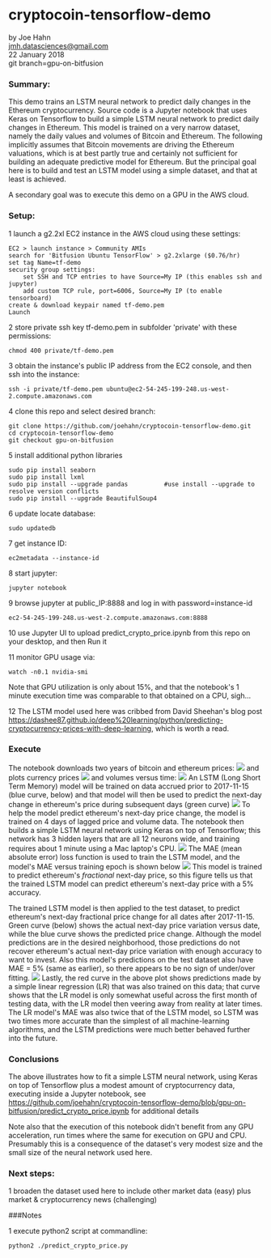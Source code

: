 # cryptocoin-tensorflow-demo

by Joe Hahn<br />
jmh.datasciences@gmail.com<br />
22 January 2018<br />
git branch=gpu-on-bitfusion 

### Summary:

This demo trains an LSTM neural network to predict daily changes in the
Ethereum cryptocurrency. Source code is a Jupyter notebook that uses Keras on Tensorflow
to build a simple LSTM neural network to predict daily changes in Ethereum. This model is
trained on a very narrow dataset, namely the daily values and volumes of Bitcoin and Ethereum.
The following implicitly assumes that Bitcoin movements are driving the Ethereum valuations,
which is at best partly true and certainly not sufficient for building an adequate predictive model
for Ethereum. But the principal goal here is to build and test an LSTM model using
a simple dataset, and that at least is achieved.

A secondary goal was to execute this demo on a GPU in the AWS cloud.

### Setup:

1 launch a g2.2xl EC2 instance in the AWS cloud using these settings:

    EC2 > launch instance > Community AMIs
    search for 'Bitfusion Ubuntu TensorFlow' > g2.2xlarge ($0.76/hr)
    set tag Name=tf-demo
    security group settings:
        set SSH and TCP entries to have Source=My IP (this enables ssh and jupyter)
        add custom TCP rule, port=6006, Source=My IP (to enable tensorboard)
    create & download keypair named tf-demo.pem
    Launch

2 store private ssh key tf-demo.pem in subfolder 'private' with these permissions:

    chmod 400 private/tf-demo.pem

3 obtain the instance's public IP address from the EC2 console, and then ssh into the instance:

    ssh -i private/tf-demo.pem ubuntu@ec2-54-245-199-248.us-west-2.compute.amazonaws.com


4 clone this repo and select desired branch:

    git clone https://github.com/joehahn/cryptocoin-tensorflow-demo.git
    cd cryptocoin-tensorflow-demo
    git checkout gpu-on-bitfusion

5 install additional python libraries

    sudo pip install seaborn
    sudo pip install lxml
    sudo pip install --upgrade pandas          #use install --upgrade to resolve version conflicts
    sudo pip install --upgrade BeautifulSoup4

6 update locate database:

    sudo updatedb

7 get instance ID:

    ec2metadata --instance-id

8 start jupyter:

    jupyter notebook

9 browse jupyter at public_IP:8888 and log in with password=instance-id

    ec2-54-245-199-248.us-west-2.compute.amazonaws.com:8888

10 use Jupyter UI to upload predict_crypto_price.ipynb from this repo on your desktop,
and then Run it

11 monitor GPU usage via:

    watch -n0.1 nvidia-smi

Note that GPU utilization is only about 15%, and that the notebook's 1 minute execution 
time was comparable to that obtained on a CPU, sigh...

12 The LSTM model used here was cribbed from David Sheehan's blog post
https://dashee87.github.io/deep%20learning/python/predicting-cryptocurrency-prices-with-deep-learning,
which is worth a read.

### Execute

The notebook downloads two years of bitcoin and ethereum prices:
![](figs/ethereum.png)
and plots currency prices
![](figs/price.png)
and volumes versus time:
![](figs/volume.png)
An LSTM (Long Short Term Memory) model will be trained on data 
accrued prior to 2017-11-15 (blue curve, below)
and that model will then be used to predict the next-day change in ethereum's price
during subsequent days (green curve)
![](figs/training.png)
To help the model predict ethereum's next-day price change, the model is trained
on 4 days of lagged price and volume data. The notebook then builds a simple
LSTM  neural network using Keras on top of Tensorflow;
this network has 3 hidden layers that are all 12 neurons wide,
and training requires about 1 minute using a Mac laptop's CPU. 
![](figs/lstm.png)
The MAE (mean absolute error) loss function is used to train the LSTM model,
and the model's MAE versus training epoch is shown below
![](figs/loss.png)
This model is trained to predict ethereum's _fractional_ next-day price, so this figure
tells us that the trained LSTM model can predict
ethereum's next-day price with a 5% accuracy.

The trained LSTM model is then applied to
the test dataset, to predict ethereum's next-day fractional price
change for all dates after 2017-11-15. Green curve (below)
shows the actual next-day price variation versus date,
while the blue curve shows the predicted price change. Although the model predictions are
in the desired neighborhood, those predictions do not recover ethereum's
actual next-day price variation with enough accuracy to want to invest.
Also this model's predictions on the test dataset also have MAE = 5% (same as earlier),
so there appears to be no sign of under/over fitting.
![](figs/prediction.png)
Lastly, the red curve in the above plot shows predictions made by a simple linear regression (LR)
that was also trained on this data; that curve shows that the LR model is only somewhat useful across
the first month of testing data, with the LR model then veering away from reality at later times.
The LR model's MAE was also twice that of the LSTM model, so LSTM was two times more accurate than the
simplest of all machine-learning algorithms, and the LSTM predictions were much better behaved
further into the future.

### Conclusions

The above illustrates how to fit a simple LSTM neural network, using Keras on top of Tensorflow
plus a modest amount of cryptocurrency data, executing inside a Jupyter notebook, see 
https://github.com/joehahn/cryptocoin-tensorflow-demo/blob/gpu-on-bitfusion/predict_crypto_price.ipynb
for additional details

Note also that the execution of this notebook didn't benefit from any GPU acceleration,
run times where the same for execution on GPU and CPU. Presumably this is a consequence
of the dataset's very modest size and the small size of the neural network used here.

### Next steps:

1 broaden the dataset used here to include other market data (easy) plus 
market & cryptocurrency news (challenging)

###Notes

1 execute python2 script at commandline:

    python2 ./predict_crypto_price.py

